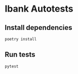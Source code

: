 # Ibank Autotests

## Install dependencies

```shell
poetry install 
```

## Run tests

```shell
pytest
```